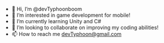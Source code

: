 - 👋 Hi, I’m @devTyphoonboom
- 👀 I’m interested in game development for mobile!
- 🌱 I’m currently learning Unity and C#
- 💞️ I’m looking to collaborate on improving my coding abilities!
- 📫 How to reach me devTyphoon@gmail.com

<!---
devTyphoonboom/devTyphoonboom is a ✨ special ✨ repository because its `README.md` (this file) appears on your GitHub profile.
You can click the Preview link to take a look at your changes.
--->
